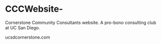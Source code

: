 # CCCWebsite-

Cornerstone Community Consultants website. A pro-bono consulting club at UC San Diego. 

ucsdcornerstone.com
